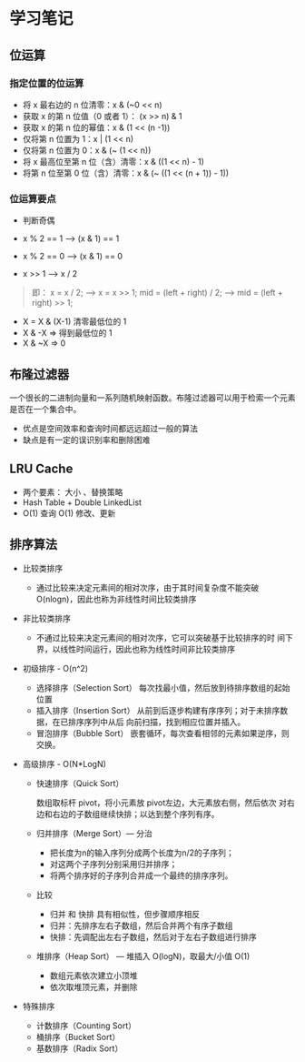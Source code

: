# 学习笔记

## 位运算

### 指定位置的位运算

- 将 x 最右边的 n 位清零：x & (~0 << n)
- 获取 x 的第 n 位值（0 或者 1）： (x >> n) & 1
- 获取 x 的第 n 位的幂值：x & (1 << (n -1))
- 仅将第 n 位置为 1：x | (1 << n)
- 仅将第 n 位置为 0：x & (~ (1 << n))
- 将 x 最高位至第 n 位（含）清零：x & ((1 << n) - 1)
- 将第 n 位至第 0 位（含）清零：x & (~ ((1 << (n + 1)) - 1))

###  位运算要点

- 判断奇偶
 -  x % 2 == 1 —> (x & 1) == 1
 -  x % 2 == 0 —> (x & 1) == 0

- x >> 1 —> x / 2
> 即： x = x / 2; —> x = x >> 1;
> mid = (left + right) / 2; —> mid = (left + right) >> 1;

- X = X & (X-1) 清零最低位的 1
- X & -X => 得到最低位的 1
- X & ~X => 0

## 布隆过滤器

一个很长的二进制向量和一系列随机映射函数。布隆过滤器可以用于检索一个元素是否在一个集合中。

- 优点是空间效率和查询时间都远远超过一般的算法
- 缺点是有一定的误识别率和删除困难

## LRU Cache

- 两个要素： 大小 、替换策略
- Hash Table + Double LinkedList
- O(1) 查询  O(1) 修改、更新

## 排序算法

- 比较类排序
   - 通过比较来决定元素间的相对次序，由于其时间复杂度不能突破
O(nlogn)，因此也称为非线性时间比较类排序
   
- 非比较类排序
  -  不通过比较来决定元素间的相对次序，它可以突破基于比较排序的时
间下界，以线性时间运行，因此也称为线性时间非比较类排序
  
- 初级排序 - O(n^2)

   - 选择排序（Selection Sort）
      每次找最小值，然后放到待排序数组的起始位置
   - 插入排序（Insertion Sort）
      从前到后逐步构建有序序列；对于未排序数据，在已排序序列中从后
      向前扫描，找到相应位置并插入。
   - 冒泡排序（Bubble Sort）
      嵌套循环，每次查看相邻的元素如果逆序，则交换。

- 高级排序 - O(N*LogN)

   - 快速排序（Quick Sort）

      数组取标杆 pivot，将小元素放 pivot左边，大元素放右侧，然后依次
      对右边和右边的子数组继续快排；以达到整个序列有序。

   - 归并排序（Merge Sort）— 分治

      - 把长度为n的输入序列分成两个长度为n/2的子序列；
      - 对这两个子序列分别采用归并排序；
      - 将两个排序好的子序列合并成一个最终的排序序列。

   - 比较

      - 归并 和 快排 具有相似性，但步骤顺序相反
      - 归并：先排序左右子数组，然后合并两个有序子数组
      - 快排：先调配出左右子数组，然后对于左右子数组进行排序

   - 堆排序（Heap Sort） — 堆插入 O(logN)，取最大/小值 O(1)

      - 数组元素依次建立小顶堆
      - 依次取堆顶元素，并删除

- 特殊排序

   - 计数排序（Counting Sort）
   - 桶排序（Bucket Sort）
   - 基数排序（Radix Sort）

